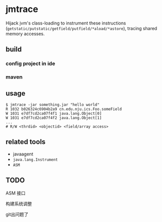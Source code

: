 # jmtrace

Hijack jvm's class-loading to instrument these instructions (`getstatic/putstatic/getfield/putfield/*aload/*astore`), tracing shared memory accesses.

## build

### config project in ide

### maven

## usage 

```
$ jmtrace -jar something.jar "hello world"
R 1032 b026324c6904b2a9 cn.edu.nju.ics.Foo.someField
W 1031 e7df7cd2ca07f4f1 java.lang.Object[0]
W 1031 e7df7cd2ca07f4f2 java.lang.Object[1]
...
# R/W <thrdid> <objectid> <field/array access>
```


## related tools

* javaagent
* `java.lang.Instrument`
* `ASM`

## TODO 

ASM 接口

构建系统调整

git出问题了